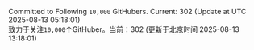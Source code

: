 Committed to Following `10,000` GitHubers. Current: <!-- FOLLOWING_COUNT -->302<!-- FOLLOWING_COUNT --> (Update at UTC <!-- LAST_UPDATED -->2025-08-13 05:18:01<!-- LAST_UPDATED -->)<br>
致力于关注`10,000`个GitHuber。当前：<!-- FOLLOWING_COUNT -->302<!-- FOLLOWING_COUNT --> (更新于北京时间 <!-- LAST_UPDATED_CST -->2025-08-13 13:18:01<!-- LAST_UPDATED_CST -->)
